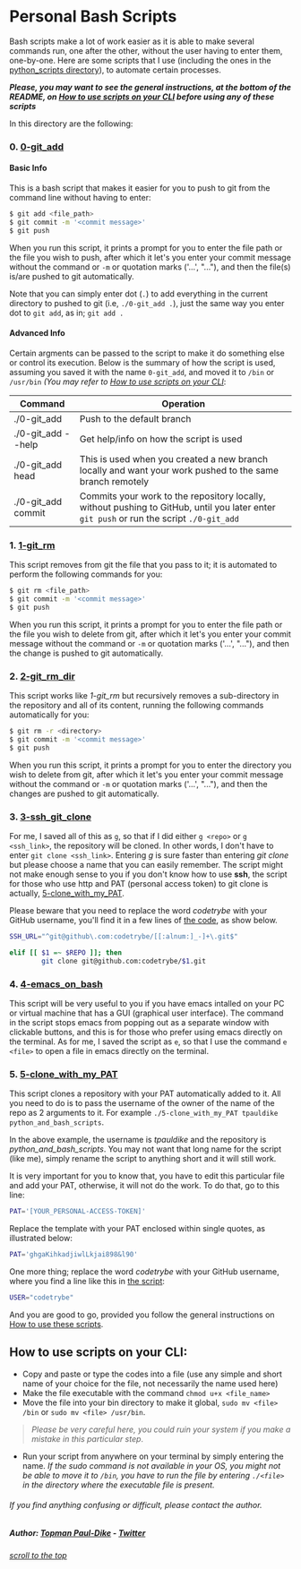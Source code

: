 # <a name="top"></a>Personal Bash Scripts
Bash scripts make a lot of work easier as it is able to make several commands run, one after the other, without the user having to enter them, one-by-one. 
Here are some scripts that I use (including the ones in the [python_scripts directory](../python_scripts)), to automate certain processes.

***Please, you may want to see the general instructions, at the bottom of the README, on [How to use scripts on your CLI](#usage) before using any of these scripts***

In this directory are the following:
### 0. [0-git_add](./0-git_add)
#### Basic Info
This is a bash script that makes it easier for you to push to git from the command line without having to enter:

```bash
$ git add <file_path>
$ git commit -m '<commit message>'
$ git push
```

When you run this script, it prints a prompt for you to enter the file path or the file you wish to push, after which it let's you enter your commit message without the command or `-m` or quotation marks ('...', "..."), and then the file(s) is/are pushed to git automatically.

Note that you can simply enter dot (`.`) to add everything in the current directory to pushed to git (i.e, `./0-git_add .`), just the same way you enter dot to `git add`, as in; `git add .`

#### Advanced Info
Certain argments can be passed to the script to make it do something else or control its execution. Below is the summary of how the script is used, assuming you saved it with the name `0-git_add`, and moved it to `/bin` or `/usr/bin` *(You may refer to [How to use scripts on your CLI](#usage)*:

| Command | Operation |
| --- | ---- |
| ./0-git_add | Push to the default branch |
| ./0-git_add --help | Get help/info on how the script is used |
| ./0-git_add head | This is used when you created a new branch locally and want your work pushed to the same branch remotely |
| ./0-git_add commit | Commits your work to the repository locally, without pushing to GitHub, until you later enter `git push` or run the script `./0-git_add` |

### 1. [1-git_rm](./1-git_rm)
This script removes from git the file that you pass to it; it is automated to perform the following commands for you:

```bash
$ git rm <file_path>
$ git commit -m '<commit message>'
$ git push
```

When you run this script, it prints a prompt for you to enter the file path or the file you wish to delete from git, after which it let's you enter your commit message without the command or `-m` or quotation marks ('...', "..."), and then the change is pushed to git automatically.

### 2. [2-git_rm_dir](./2-git_rm_dir)
This script works like *1-git_rm* but recursively removes a sub-directory in the repository and all of its content, running the following commands automatically for you:

```bash
$ git rm -r <directory>
$ git commit -m '<commit message>'
$ git push
```

When you run this script, it prints a prompt for you to enter the directory you wish to delete from git, after which it let's you enter your commit message without the command or `-m` or quotation marks ('...', "..."), and then the changes are pushed to git automatically.

### 3. [3-ssh_git_clone](./3-ssh_git_clone)
For me, I saved all of this as `g`, so that if I did either `g <repo>` or `g <ssh_link>`, the repository will be cloned. In other words, I don't have to enter `git clone <ssh_link>`. Entering *g* is sure faster than entering *git clone* but please choose a name that you can easily remember.
The script might not make enough sense to you if you don't know how to use **ssh**, the script for those who use http and PAT (personal access token) to git clone is actually, [5-clone_with_my_PAT](./5-clone_with_my_PAT).

Please beware that you need to replace the word *codetrybe* with your GitHub username, you'll find it in a few lines of [the code](./3-ssh_git_clone), as show below.
```bash
SSH_URL="^git@github\.com:codetrybe/[[:alnum:]_-]+\.git$"
```

```bash
elif [[ $1 =~ $REPO ]]; then
        git clone git@github.com:codetrybe/$1.git
```

### 4. [4-emacs_on_bash](./4-emacs_on_bash)
This script will be very useful to you if you have emacs intalled on your PC or virtual machine that has a GUI (graphical user interface). The command in the script stops emacs from popping out as a separate window with clickable buttons, and this is for those who prefer using emacs directly on the terminal. As for me, I saved the script as `e`, so that I use the command `e <file>` to open a file in emacs directly on the terminal.

### 5. [5-clone_with_my_PAT](./5-clone_with_my_PAT)
This script clones a repository with your PAT automatically added to it. All you need to do is to pass the username of the owner of the name of the repo as 2 arguments to it. For example `./5-clone_with_my_PAT tpauldike python_and_bash_scripts`.

In the above example, the username is *tpauldike* and the repository is *python_and_bash_scripts*. You may not want that long name for the script (like me), simply rename the script to anything short and it will still work.

It is very important for you to know that, you have to edit this particular file and add your PAT, otherwise, it will not do the work. To do that, go to this line:
```bash
PAT='[YOUR_PERSONAL-ACCESS-TOKEN]'
```

Replace the template with your PAT enclosed within single quotes, as illustrated below:
```bash
PAT='ghgaKihkadjiwlLkjai898&l90'
```

One more thing; replace the word *codetrybe* with your GitHub username, where you find a line like this in [the script](./5-clone_with_my_PAT):
```bash
USER="codetrybe"
```

And you are good to go, provided you follow the general instructions on [How to use these scripts](#usage).

## <a name="usage"></a>How to use scripts on your CLI:
- Copy and paste or type the codes into a file (use any simple and short name of your choice for the file, not necessarily the name used here)
- Make the file executable with the command `chmod u+x <file_name>`
- Move the file into your bin directory to make it global, `sudo mv <file> /bin` or `sudo mv <file> /usr/bin`.
> *Please be very careful here, you could ruin your system if you make a mistake in this particular step*.
- Run your script from anywhere on your terminal by simply entering the name. *If the sudo command is not available in your OS, you might not be able to move it to `/bin`, you have to run the file by entering `./<file>` in the directory where the executable file is present.*

###### If you find anything confusing or difficult, please contact the author.
##### Author: [Topman Paul-Dike](./https://github.com/tpauldike) - [Twitter](https://twitter.com/tpauldike)
###### [scroll to the top](#top)
